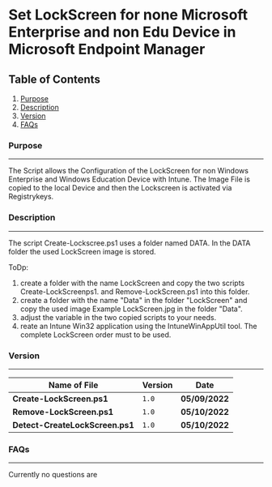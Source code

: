 # Set LockScreen for none Microsoft Enterprise and non Edu Device in Microsoft Endpoint Manager

## Table of Contents
1. [Purpose](#purpose)
2. [Description](#description)
4. [Version](#version)
5. [FAQs](#faqs)

### Purpose
***
The Script allows the Configuration of the LockScreen for non Windows Enterprise and Windows Education Device with Intune.
The Image File is copied to the local Device and then the Lockscreen is activated via Registrykeys.

### Description
***
The script Create-Lockscree.ps1 uses a folder named DATA. In the DATA folder the used LockScreen image is stored.

ToDp:

1. create a folder with the name LockScreen and copy the two scripts Create-LockScreenps1. and Remove-LockScreen.ps1 into this folder.
2. create a folder with the name "Data" in the folder "LockScreen" and copy the used image Example LockScreen.jpg in the folder "Data".
3. adjust the variable in the two copied scripts to your needs.
4. reate an Intune Win32 application using the IntuneWinAppUtil tool. The complete LockScreen order must to be used.


### Version
***

Name of File | Version | Date
--- | --- | ---
**Create-LockScreen.ps1** | `1.0` | **05/09/2022**
**Remove-LockScreen.ps1** | `1.0` | **05/10/2022**
**Detect-CreateLockScreen.ps1** | `1.0` | **05/10/2022**

### FAQs
***
Currently no questions are


